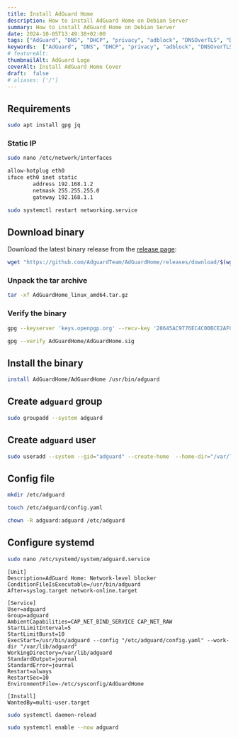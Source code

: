 ```yaml
---
title: Install AdGuard Home
description: How to install AdGuard Home on Debian Server
summary: How to install AdGuard Home on Debian Server
date: 2024-10-05T13:49:38+02:00
tags: ["AdGuard", "DNS", "DHCP", "privacy", "adblock", "DNSOverTLS", "DNSOverHTTPS", "golang"]
keywords:  ["AdGuard", "DNS", "DHCP", "privacy", "adblock", "DNSOverTLS", "DNSOverHTTPS", "golang"]
# featureAlt:
thumbnailAlt: AdGuard Logo
coverAlt: Install AdGuard Home Cover
draft:  false
# aliases: ['/']
---
```


## Requirements

```bash
sudo apt install gpg jq
```

### Static IP

```bash
sudo nano /etc/network/interfaces
```

```bash
allow-hotplug eth0
iface eth0 inet static
        address 192.168.1.2
        netmask 255.255.255.0
        gateway 192.168.1.1
```

```bash
sudo systemctl restart networking.service 
```

## Download binary

Download the latest binary release from the [release page](https://github.com/AdguardTeam/AdGuardHome/releases/):

```bash
wget "https://github.com/AdguardTeam/AdGuardHome/releases/download/$(wget -q -O- 'https://api.github.com/repos/AdguardTeam/AdGuardHome/releases/latest' | jq -r '.tag_name')/AdGuardHome_linux_amd64.tar.gz"
```

### Unpack the tar archive

```bash
tar -xf AdGuardHome_linux_amd64.tar.gz
```

### Verify the binary


```bash
gpg --keyserver 'keys.openpgp.org' --recv-key '28645AC9776EC4C00BCE2AFC0FE641E7235E2EC6'
```

```bash
gpg --verify AdGuardHome/AdGuardHome.sig
```

## Install the binary

```bash
install AdGuardHome/AdGuardHome /usr/bin/adguard
```

## Create `adguard` group

```bash
sudo groupadd --system adguard
```

## Create `adguard` user

```bash
sudo useradd --system --gid="adguard" --create-home  --home-dir="/var/lib/adguard" --shell="/usr/sbin/nologin" adguard
```

## Config file

```bash
mkdir /etc/adguard
```

```bash
touch /etc/adguard/config.yaml
```

```bash
chown -R adguard:adguard /etc/adguard
```

## Configure systemd


```bash
sudo nano /etc/systemd/system/adguard.service
```

```systemd
[Unit]
Description=AdGuard Home: Network-level blocker
ConditionFileIsExecutable=/usr/bin/adguard
After=syslog.target network-online.target 

[Service]
User=adguard
Group=adguard
AmbientCapabilities=CAP_NET_BIND_SERVICE CAP_NET_RAW
StartLimitInterval=5
StartLimitBurst=10
ExecStart=/usr/bin/adguard --config "/etc/adguard/config.yaml" --work-dir "/var/lib/adguard"
WorkingDirectory=/var/lib/adguard
StandardOutput=journal
StandardError=journal
Restart=always
RestartSec=10
EnvironmentFile=-/etc/sysconfig/AdGuardHome

[Install]
WantedBy=multi-user.target
```

```bash
sudo systemctl daemon-reload
```

```bash
sudo systemctl enable --now adguard
```
